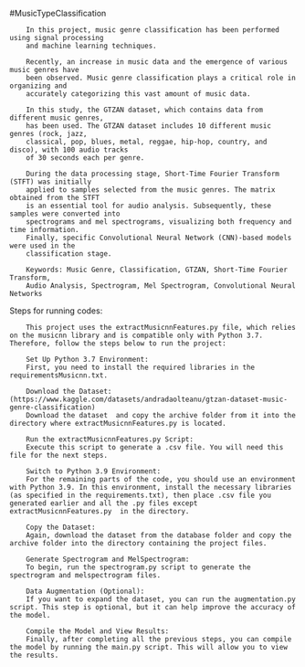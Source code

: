 #MusicTypeClassification

        In this project, music genre classification has been performed using signal processing
        and machine learning techniques.
        
        Recently, an increase in music data and the emergence of various music genres have
        been observed. Music genre classification plays a critical role in organizing and
        accurately categorizing this vast amount of music data.
        
        In this study, the GTZAN dataset, which contains data from different music genres,
        has been used. The GTZAN dataset includes 10 different music genres (rock, jazz,
        classical, pop, blues, metal, reggae, hip-hop, country, and disco), with 100 audio tracks
        of 30 seconds each per genre.
        
        During the data processing stage, Short-Time Fourier Transform (STFT) was initially
        applied to samples selected from the music genres. The matrix obtained from the STFT
        is an essential tool for audio analysis. Subsequently, these samples were converted into
        spectrograms and mel spectrograms, visualizing both frequency and time information.
        Finally, specific Convolutional Neural Network (CNN)-based models were used in the
        classification stage.
        
        Keywords: Music Genre, Classification, GTZAN, Short-Time Fourier Transform,
        Audio Analysis, Spectrogram, Mel Spectrogram, Convolutional Neural Networks



Steps for running codes:

        This project uses the extractMusicnnFeatures.py file, which relies on the musicnn library and is compatible only with Python 3.7. Therefore, follow the steps below to run the project:
        
        Set Up Python 3.7 Environment:
        First, you need to install the required libraries in the requirementsMusicnn.txt.
        
        Download the Dataset:(https://www.kaggle.com/datasets/andradaolteanu/gtzan-dataset-music-genre-classification)
        Download the dataset  and copy the archive folder from it into the directory where extractMusicnnFeatures.py is located.
        
        Run the extractMusicnnFeatures.py Script:
        Execute this script to generate a .csv file. You will need this file for the next steps.
        
        Switch to Python 3.9 Environment:
        For the remaining parts of the code, you should use an environment with Python 3.9. In this environment, install the necessary libraries (as specified in the requirements.txt), then place .csv file you generated earlier and all the .py files except extractMusicnnFeatures.py  in the directory.
        
        Copy the Dataset:
        Again, download the dataset from the database folder and copy the archive folder into the directory containing the project files.
        
        Generate Spectrogram and MelSpectrogram:
        To begin, run the spectrogram.py script to generate the spectrogram and melspectrogram files.
        
        Data Augmentation (Optional):
        If you want to expand the dataset, you can run the augmentation.py script. This step is optional, but it can help improve the accuracy of the model.
        
        Compile the Model and View Results:
        Finally, after completing all the previous steps, you can compile the model by running the main.py script. This will allow you to view the results.

